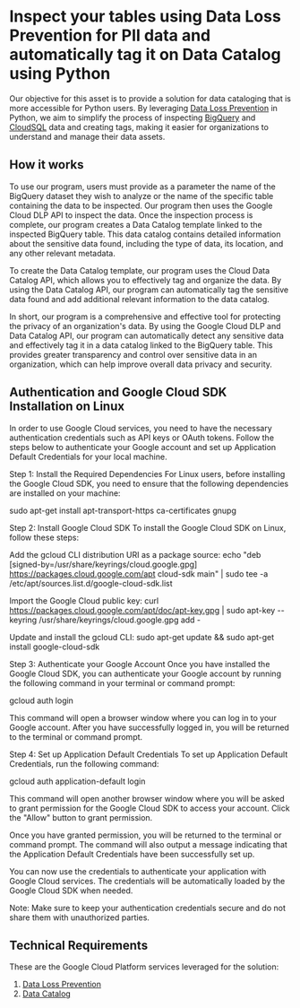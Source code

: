 # Inspect your tables using Data Loss Prevention for PII data and automatically tag it on Data Catalog using Python #

Our objective for this asset is to provide a solution for data cataloging that is more accessible for Python users. By leveraging [Data Loss Prevention](https://cloud.google.com/dlp) in Python, we aim to simplify the process of inspecting [BigQuery](https://cloud.google.com/bigquery) and [CloudSQL](https://cloud.google.com/sql) data and creating tags, making it easier for organizations to understand and manage their data assets.

## How it works ##

To use our program, users must provide as a parameter the name of the BigQuery dataset they wish to analyze or the name of the specific table containing the data to be inspected. Our program then uses the Google Cloud DLP API to inspect the data. Once the inspection process is complete, our program creates a Data Catalog template linked to the inspected BigQuery table. This data catalog contains detailed information about the sensitive data found, including the type of data, its location, and any other relevant metadata.

To create the Data Catalog template, our program uses the Cloud Data Catalog API, which allows you to effectively tag and organize the data. By using the Data Catalog API, our program can automatically tag the sensitive data found and add additional relevant information to the data catalog.

In short, our program is a comprehensive and effective tool for protecting the privacy of an organization's data. By using the Google Cloud DLP and Data Catalog API, our program can automatically detect any sensitive data and effectively tag it in a data catalog linked to the BigQuery table. This provides greater transparency and control over sensitive data in an organization, which can help improve overall data privacy and security.

## Authentication and Google Cloud SDK Installation on Linux ##

In order to use Google Cloud services, you need to have the necessary authentication credentials such as API keys or OAuth tokens. Follow the steps below to authenticate your Google account and set up Application Default Credentials for your local machine.

Step 1: Install the Required Dependencies
For Linux users, before installing the Google Cloud SDK, you need to ensure that the following dependencies are installed on your machine:

sudo apt-get install apt-transport-https ca-certificates gnupg

Step 2: Install Google Cloud SDK
To install the Google Cloud SDK on Linux, follow these steps:

Add the gcloud CLI distribution URI as a package source:
echo "deb [signed-by=/usr/share/keyrings/cloud.google.gpg] https://packages.cloud.google.com/apt cloud-sdk main" | sudo tee -a /etc/apt/sources.list.d/google-cloud-sdk.list

Import the Google Cloud public key:
curl https://packages.cloud.google.com/apt/doc/apt-key.gpg | sudo apt-key --keyring /usr/share/keyrings/cloud.google.gpg add -

Update and install the gcloud CLI:
sudo apt-get update && sudo apt-get install google-cloud-sdk

Step 3: Authenticate your Google Account
Once you have installed the Google Cloud SDK, you can authenticate your Google account by running the following command in your terminal or command prompt:

gcloud auth login

This command will open a browser window where you can log in to your Google account. After you have successfully logged in, you will be returned to the terminal or command prompt.

Step 4: Set up Application Default Credentials
To set up Application Default Credentials, run the following command:

gcloud auth application-default login

This command will open another browser window where you will be asked to grant permission for the Google Cloud SDK to access your account. Click the "Allow" button to grant permission.

Once you have granted permission, you will be returned to the terminal or command prompt. The command will also output a message indicating that the Application Default Credentials have been successfully set up.

You can now use the credentials to authenticate your application with Google Cloud services. The credentials will be automatically loaded by the Google Cloud SDK when needed.

Note: Make sure to keep your authentication credentials secure and do not share them with unauthorized parties.

## Technical Requirements ##
These are the Google Cloud Platform services leveraged for the solution:

1. <a href= "https://cloud.google.com/dlp?hl=es-419"> Data Loss Prevention</a>
2. <a href= "https://cloud.google.com/products?hl=es-419"> Data Catalog</a>
